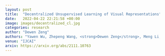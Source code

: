```yaml
---
layout: post
title:  "Decentralized Unsupervised Learning of Visual Representations"
date:   2022-04-22 22:21:58 +00:00
image: images/decentralized_cl.jpg
categories: research
author: "Dewen Zeng"
authors: "Yawen Wu, Zhepeng Wang, <strong>Dewen Zeng</strong>, Meng Li, Yiyu Shi and Jingtong Hu."
venue: "IJCAI"
arxiv: https://arxiv.org/abs/2111.10763
---
```

